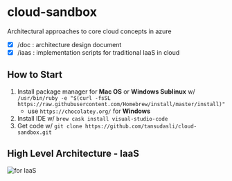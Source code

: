 # cloud-sandbox

Architectural approaches to core cloud concepts in azure

- [x] /doc : architecture design document
- [x] /iaas : implementation scripts for traditional IaaS in cloud

## How to Start

1. Install package manager for **Mac OS** or **Windows Sublinux** w/ `/usr/bin/ruby -e "$(curl -fsSL https://raw.githubusercontent.com/Homebrew/install/master/install)"`
   - use `https://chocolatey.org/` for **Windows**
2. Install IDE w/ `brew cask install visual-studio-code`
3. Get code w/ `git clone https://github.com/tansudasli/cloud-sandbox.git`

## High Level Architecture - IaaS

![for IaaS](https://github.com/tansudasli/cloud-sandbox/blob/master/iaas/Azure%20Architecture.png)
